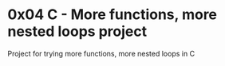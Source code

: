 # 0x04 C - More functions, more nested loops project

Project for trying more functions, more nested loops in C
